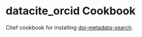 datacite_orcid Cookbook
=======================

Chef cookbook for installing [doi-metadata-search](https://github.com/crosscite/doi-metadata-search).
